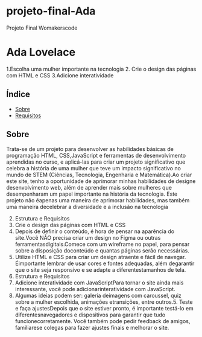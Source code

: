 # projeto-final-Ada
Projeto Final Womakerscode
# Ada Lovelace

1.Escolha uma mulher importante na tecnologia
2. Crie o design das páginas com HTML e CSS
3.Adicione interatividade


## Índice

- [Sobre](#sobre)
- [Requisitos](#Requisitos)


## Sobre

Trata-se de um projeto para desenvolver as habilidades básicas de programação HTML, CSS,JavaScript e ferramentas de desenvolvimento aprendidas no curso, e aplicá-las para criar um projeto significativo que celebra a história de uma mulher que teve um impacto significativo no mundo de STEM (Ciências, Tecnologia, Engenharia e Matemática).Ao criar este site, tenho a oportunidade de aprimorar minhas habilidades de designe  desenvolvimento web, além  de  aprender mais sobre mulheres que desempenharam um papel importante na história da tecnologia. Este projeto não éapenas uma maneira de aprimorar habilidades, mas também uma maneira decelebrar a diversidade e a inclusão na tecnologia

2. Estrutura e Requisitos
3. Crie o design das páginas com HTML e CSS
4. Depois de definir o conteúdo, é hora de pensar na aparência do site.Você NÃO  precisa  criar  um  design  no  Figma  ou  outras  ferramentasdigitais.Comece com um wireframe no papel, para pensar sobre a disposição doconteúdo e quantas páginas serão necessárias.
5. Utilize HTML e CSS para criar um design atraente e fácil de navegar.  Éimportante  lembrar  de  usar  cores  e  fontes  adequadas,  além  degarantir  que  o  site  seja  responsivo  e  se  adapte  a  diferentestamanhos de tela.
2. Estrutura e Requisitos
3. Adicione interatividade com JavaScriptPara  tornar  o  site  ainda  mais  interessante,  você  pode  adicionarinteratividade  com  JavaScript.
4. Algumas  ideias  podem  ser:  galeria  deimagens  com  caroussel,  quiz  sobre  a  mulher  escolhida,  animações  etransições, entre outros.5. Teste e faça ajustesDepois que o site estiver pronto, é importante testá-lo em diferentesnavegadores  e  dispositivos  para  garantir  que  tudo  funcionecorretamente. Você também pode pedir feedback de amigos, familiarese colegas para fazer ajustes finais e melhorar o site.


